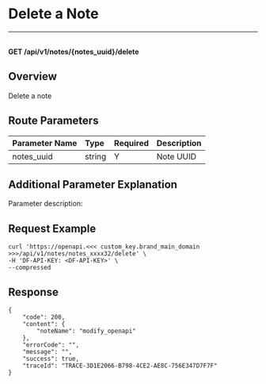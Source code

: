 # Delete a Note

---

<br />**GET /api/v1/notes/\{notes_uuid\}/delete**

## Overview
Delete a note



## Route Parameters

| Parameter Name | Type   | Required | Description              |
|:--------------|:-------|:---------|:-------------------------|
| notes_uuid    | string | Y        | Note UUID<br> |


## Additional Parameter Explanation

Parameter description:




## Request Example
```shell
curl 'https://openapi.<<< custom_key.brand_main_domain >>>/api/v1/notes/notes_xxxx32/delete' \
-H 'DF-API-KEY: <DF-API-KEY>' \
--compressed 
```




## Response
```shell
{
    "code": 200,
    "content": {
        "noteName": "modify_openapi"
    },
    "errorCode": "",
    "message": "",
    "success": true,
    "traceId": "TRACE-3D1E2066-B798-4CE2-AE8C-756E347D7F7F"
} 
```